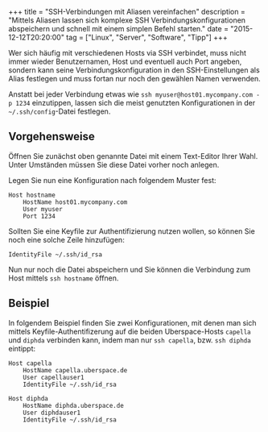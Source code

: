 +++
title       = "SSH-Verbindungen mit Aliasen vereinfachen"
description = "Mittels Aliasen lassen sich komplexe SSH Verbindungskonfigurationen abspeichern und schnell mit einem simplen Befehl starten."
date        = "2015-12-12T20:20:00"
tag         = ["Linux", "Server", "Software", "Tipp"]
+++

Wer sich häufig mit verschiedenen Hosts via SSH verbindet, muss nicht immer wieder Benutzernamen, Host und eventuell auch Port angeben, sondern kann seine Verbindungskonfiguration in den SSH-Einstellungen als Alias festlegen und muss fortan nur noch den gewählen Namen verwenden.

<!--more-->

Anstatt bei jeder Verbindung etwas wie `ssh myuser@host01.mycompany.com -p 1234` einzutippen, lassen sich die meist genutzten Konfigurationen in der `~/.ssh/config`-Datei festlegen.

## Vorgehensweise
Öffnen Sie zunächst oben genannte Datei mit einem Text-Editor Ihrer Wahl. Unter Umständen müssen Sie diese Datei vorher noch anlegen.

Legen Sie nun eine Konfiguration nach folgendem Muster fest:
```
Host hostname
	HostName host01.mycompany.com
	User myuser
	Port 1234
```

Sollten Sie eine Keyfile zur Authentifizierung nutzen wollen, so können Sie noch eine solche Zeile hinzufügen:
```
IdentityFile ~/.ssh/id_rsa
```

Nun nur noch die Datei abspeichern und Sie können die Verbindung zum Host mittels `ssh hostname` öffnen.

## Beispiel
In folgendem Beispiel finden Sie zwei Konfigurationen, mit denen man sich mittels Keyfile-Authentifizerung auf die beiden Uberspace-Hosts `capella` und `diphda` verbinden kann, indem man nur `ssh capella`, bzw. `ssh diphda` eintippt:
```
Host capella
	HostName capella.uberspace.de
	User capellauser1
	IdentityFile ~/.ssh/id_rsa

Host diphda
	HostName diphda.uberspace.de
	User diphdauser1
	IdentityFile ~/.ssh/id_rsa
```
